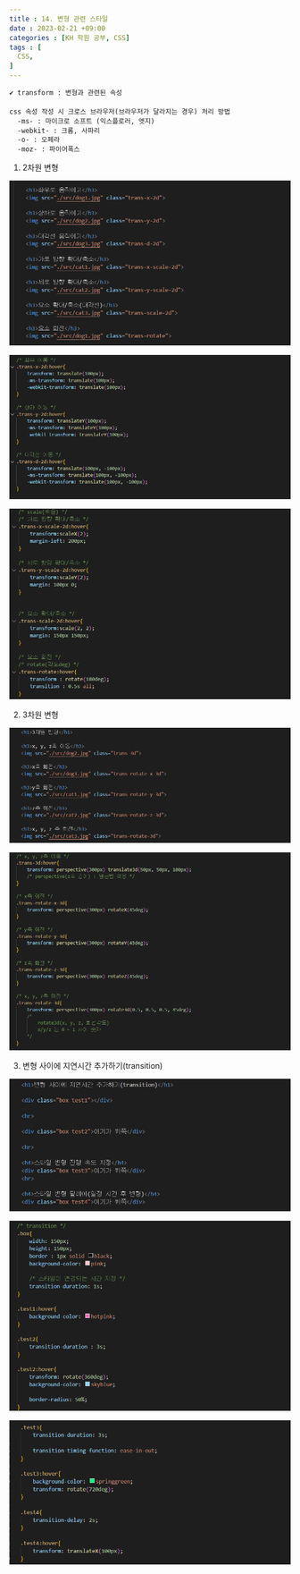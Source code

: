 ```yaml
---
title : 14. 변형 관련 스타일
date : 2023-02-21 +09:00
categories : [KH 학원 공부, CSS]
tags : [
  CSS,
]
---
```

<!-- ![](/assets/img/CSS/aaaa.png){:style="border:1px solid #eaeaea; border-radius: 7px; padding: 0px;" } -->
<!-- ![](/assets/img/CSS/layout50.png){:style="width:1000px" } -->

```html
✔️ transform : 변형과 관련된 속성

css 속성 작성 시 크로스 브라우저(브라우저가 달라지는 경우) 처리 방법
  -ms- : 마이크로 소프트 (익스플로러, 엣지)
  -webkit- : 크롬, 사파리
  -o- : 오페라
  -moz- : 파이어폭스
```

1) 2차원 변형

![](/assets/img/CSS/14-1.png)

![](/assets/img/CSS/14-2.png)

![](/assets/img/CSS/14-3.png)

2) 3차원 변형

![](/assets/img/CSS/14-4.png)

![](/assets/img/CSS/14-5.png)

3) 변형 사이에 지연시간 추가하기(transition)

![](/assets/img/CSS/14-6.png)

![](/assets/img/CSS/14-7.png)

![](/assets/img/CSS/14-8.png)
